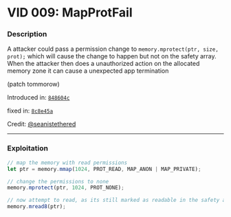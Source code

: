 # VID 009: MapProtFail

### Description

A attacker could pass a permission change to `memory.mprotect(ptr, size, prot);` which will cause the change to happen but not on the safety array. When the attacker then does a unauthorized action on the allocated memory zone it can cause a unexpected app termination

(patch tommorow)

Introduced in: [`848604c`](https://github.com/ProjectNyxian/Nyxian/commit/848604caedbdae62e019d1fbbb185ffd13c8a50d)

fixed in: [`8c8e45a`](https://github.com/ProjectNyxian/Nyxian/commit/8c8e45a6cb27bddcc1a238045d2ddf8fc85da95a)

Credit: [@seanistethered](https://github.com/seanistethered)

---

### Exploitation

```js
// map the memory with read permissions
let ptr = memory.mmap(1024, PROT_READ, MAP_ANON | MAP_PRIVATE);

// change the permissions to none
memory.mprotect(ptr, 1024, PROT_NONE);

// now attempt to read, as its still marked as readable in the safety array it will attempt to read from this memory address and cause the crash because of a EXC_BAD_ACCESS
memory.mread8(ptr);
```